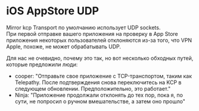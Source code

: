 # iOS AppStore UDP

Mirror kcp Transport по умолчанию использует UDP sockets.\
При первой отправке вашего приложения на проверку в App Store приложения некоторых пользователей отклоняются из-за того, что VPN Apple, похоже, не может обрабатывать UDP.

Для нас не очевидно, почему это так, но вот несколько обходных путей, которые предложили люди:

* cooper: "Отправьте свое приложение с TCP-транспортом, таким как Telepathy. После подтверждения снова переключитесь на KCP в следующем обновлении. Предположительно, это работает."
* Ninja: "Приложение продолжали отклонять до тех пор, пока я, по сути, не попросил о ручном вмешательстве, а затем оно прошло"
